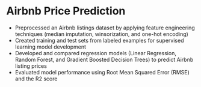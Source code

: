 # Airbnb Price Prediction
- Preprocessed an Airbnb listings dataset by applying feature engineering techniques (median imputation, winsorization, and one-hot encoding)
- Created training and test sets from labeled examples for supervised learning model development
- Developed and compared regression models (Linear Regression, Random Forest, and Gradient Boosted Decision Trees) to predict Airbnb listing prices
- Evaluated model performance using Root Mean Squared Error (RMSE) and the R2 score
